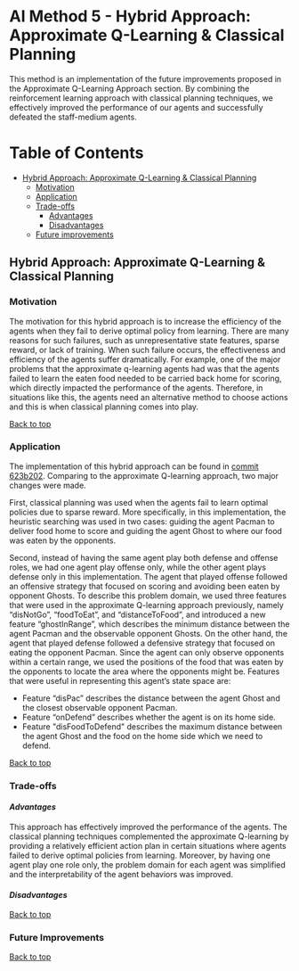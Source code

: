 # AI Method 5 - Hybrid Approach: Approximate Q-Learning & Classical Planning 

This method is an implementation of the future improvements proposed in the Approximate Q-Learning Approach section. By combining the reinforcement learning approach with classical planning techniques, we effectively improved the performance of our agents and successfully defeated the staff-medium agents.

# Table of Contents
- [Hybrid Approach: Approximate Q-Learning & Classical Planning ](#Hybrid-Approach)
  * [Motivation](#motivation)
  * [Application](#application)
  * [Trade-offs](#trade-offs)     
     - [Advantages](#advantages)
     - [Disadvantages](#disadvantages)
  * [Future improvements](#future-improvements)

## Hybrid Approach: Approximate Q-Learning & Classical Planning 

### Motivation  
The motivation for this hybrid approach is to increase the efficiency of the agents when they fail to derive optimal policy from learning. There are many reasons for such failures, such as unrepresentative state features, sparse reward, or lack of training. When such failure occurs, the effectiveness and efficiency of the agents suffer dramatically. For example, one of the major problems that the approximate q-learning agents had was that the agents failed to learn the eaten food needed to be carried back home for scoring, which directly impacted the performance of the agents. Therefore, in situations like this, the agents need an alternative method to choose actions and this is when classical planning comes into play.

[Back to top](#table-of-contents)

### Application  
The implementation of this hybrid approach can be found in [commit 623b202](https://github.com/COMP90054-classroom/contest-a-team/commit/623b2029ce2e02ecf1afbc671df5a9609a073c00). Comparing to the approximate Q-learning approach, two major changes were made. 

First, classical planning was used when the agents fail to learn optimal policies due to sparse reward. More specifically, in this implementation, the heuristic searching was used in two cases: guiding the agent Pacman to deliver food home to score and guiding the agent Ghost to where our food was eaten by the opponents. 

Second, instead of having the same agent play both defense and offense roles, we had one agent play offense only, while the other agent plays defense only in this implementation. The agent that played offense followed an offensive strategy that focused on scoring and avoiding been eaten by opponent Ghosts. To describe this problem domain,  we used three features that were used in the approximate Q-learning approach previously, namely “disNotGo”, “foodToEat”, and “distanceToFood”, and introduced a new feature “ghostInRange”, which describes the minimum distance between the agent Pacman and the observable opponent Ghosts. On the other hand, the agent that played defense followed a defensive strategy that focused on eating the opponent Pacman. Since the agent can only observe opponents within a certain range, we used the positions of the food that was eaten by the opponents to locate the area where the opponents might be. Features that were useful in representing this agent’s state space are: 
*	Feature “disPac” describes the distance between the agent Ghost and the closest observable opponent Pacman.
*	Feature “onDefend” describes whether the agent is on its home side.
*	Feature "disFoodToDefend" describes the maximum distance between the agent Ghost and the food on the home side which we need to defend.

[Back to top](#table-of-contents)

### Trade-offs  
#### *Advantages*  
This approach has effectively improved the performance of the agents. The classical planning techniques complemented the approximate Q-learning by providing a relatively efficient action plan in certain situations where agents failed to derive optimal policies from learning. 
Moreover, by having one agent play one role only, the problem domain for each agent was simplified and the interpretability of the agent behaviors was improved. 

#### *Disadvantages*


[Back to top](#table-of-contents)

### Future Improvements  


[Back to top](#table-of-contents)
